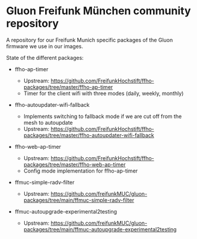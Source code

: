 # Gluon Freifunk München community repository

A repository for our Freifunk Munich specific packages of the Gluon firmware we use in our images.

State of the different packages:

- ffho-ap-timer
  - Upstream: https://github.com/FreifunkHochstift/ffho-packages/tree/master/ffho-ap-timer
  - Timer for the client wifi with three modes (daily, weekly, monthly)

- ffho-autoupdater-wifi-fallback
  - Implements switching to fallback mode if we are cut off from the mesh to autoupdate
  - Upstream: https://github.com/FreifunkHochstift/ffho-packages/tree/master/ffho-autoupdater-wifi-fallback

- ffho-web-ap-timer
  - Upstream: https://github.com/FreifunkHochstift/ffho-packages/tree/master/ffho-web-ap-timer
  - Config mode implementation for ffho-ap-timer

- ffmuc-simple-radv-filter
  - Upstream: https://github.com/freifunkMUC/gluon-packages/tree/main/ffmuc-simple-radv-filter

- ffmuc-autoupgrade-experimental2testing
  - Upstream: https://github.com/freifunkMUC/gluon-packages/tree/main/ffmuc-autoupgrade-experimental2testing